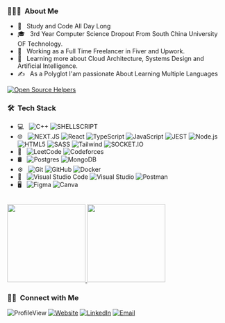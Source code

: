 <h3> 👨🏻‍💻 &nbsp;About Me </h3> 

- 🤔 &nbsp; Study and Code All Day Long
- 🎓 &nbsp; 3rd Year Computer Science  Dropout From South China University OF Technology.
- 💼 &nbsp; Working as a Full Time Freelancer in Fiver and Upwork.
- 🌱 &nbsp; Learning more about Cloud Architecture, Systems Design and Artificial Intelligence.
- ✍️ &nbsp; As a Polyglot I'am passionate About Learning Multiple Languages

[![Open Source Helpers](https://www.codetriage.com/npm/npm/badges/users.svg)](https://www.codetriage.com/npm/npm)
<h3> 🛠 &nbsp;Tech Stack</h3>

- 💻 &nbsp;
  ![C++](https://img.shields.io/badge/-C++-333333?style=flat&logo=C%2B%2B&logoColor=00599C)
  ![SHELLSCRIPT](https://img.shields.io/badge/Shell_Script-333333?style=flat&logo=gnu-bash&logoColor=black)
- 🌐 &nbsp;
  ![NEXT.JS](https://img.shields.io/badge/Next-333333?style=flat&logo=next.js)
  ![React](https://img.shields.io/badge/-React-333333?style=flat&logo=react)
  ![TypeScript](https://img.shields.io/badge/TypeScript-333333?style=flat&logo=TypeScript)
  ![JavaScript](https://img.shields.io/badge/-JavaScript-333333?style=flat&logo=javascript)
  ![JEST](https://img.shields.io/badge/Jest-333333?style=flat&logo=jest&logoColor=007ACC)
  ![Node.js](https://img.shields.io/badge/-Node.js-333333?style=flat&logo=node.js)
  ![HTML5](https://img.shields.io/badge/-HTML5-333333?style=flat&logo=HTML5)
  ![SASS](https://img.shields.io/badge/-SASS-333333?style=flat&logo=SASS&logoColor=1572B6)
  ![Tailwind](https://img.shields.io/badge/-tailwindcss-333333?style=flat&logo=Tailwind-css&logoColor=1572B6)
  ![SOCKET.IO](https://img.shields.io/badge/Socket.io-333333?&style=flat&logo=Socket.io&logoColor=black)
- 🧑‍ &nbsp;
  ![LeetCode](https://img.shields.io/badge/LeetCode-333333?style=flat&logo=LeetCode&logoColor=#d16c06)
  ![Codeforces](https://img.shields.io/badge/Codeforces-333333?style=flat&logo=Codeforces&logoColor=34559e)
- 🛢 &nbsp;
  ![Postgres](https://img.shields.io/badge/-postgres-333333?style=flat&logo=postgresql)
  ![MongoDB](https://img.shields.io/badge/-MongoDB-333333?style=flat&logo=mongodb)
- ⚙️ &nbsp;
  ![Git](https://img.shields.io/badge/-Git-333333?style=flat&logo=git)
  ![GitHub](https://img.shields.io/badge/-GitHub-333333?style=flat&logo=github)
  ![Docker](https://img.shields.io/badge/docker--333333?style=flat&logo=docker)
- 🔧 &nbsp;
  ![Visual Studio Code](https://img.shields.io/badge/-Visual%20Studio%20Code-333333?style=flat&logo=visual-studio-code&logoColor=007ACC)
  ![Visual Studio](https://img.shields.io/badge/Visual%20Studio-333333?style=flat&logo=visual-studio&logoColor=007ACC)
  ![Postman](https://img.shields.io/badge/Postman-333333?style=flat&logo=Postman&logoColor=007ACC)
- 🖥 &nbsp;
  ![Figma](https://img.shields.io/badge/figma-333333?style=flat&logo=figma)
  ![Canva](https://img.shields.io/badge/Canva-333333?style=flat&logo=Canva)

<br/>

<a href="https://github.com/arifhossain512">
  <img height="180em" src="https://arifhossain512.vercel.app/api?username=arifhossain512&show_icons=true&theme=transparent&bg_color=00000000&count_private=true" />
  <img height="180em" src="https://arifhossain512.vercel.app/api/top-langs/?username=arifhossain512&theme=transparent&bg_color=00000000&hide_border=true&layout=compact" />
</a>

<br/>

<h3> 🤝🏻 &nbsp;Connect with Me </h3>


<p align="center">
  
![ProfileView](https://komarev.com/ghpvc/?username=arifhossain512&style=for-the-badge&color=brightgreen)
<a href="https://arifhossain512.github.io/"><img alt="Website" src="https://img.shields.io/badge/Website-arifhossain512.github.io-blue?style=flat-square&logo=google-chrome"></a>
<a href="https://www.linkedin.com/in/arifhossain512/"><img alt="LinkedIn" src="https://img.shields.io/badge/LinkedIn-Arif%20Hossain-blue?style=flat-square&logo=linkedin"></a>
<a href="mailto:mdarifhossain512bd@gmail.com"><img alt="Email" src="https://img.shields.io/badge/Email-mdarifhossain512bd@gmail.com-blue?style=flat-square&logo=gmail"></a>
</p>

